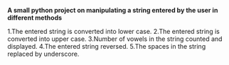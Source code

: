 **A small python project on manipulating a string entered by the user in different methods**

1.The entered string is converted into lower case.
2.The entered string is converted into upper case.
3.Number of vowels in the string counted and displayed.
4.The entered string reversed.
5.The spaces in the string replaced by underscore.
